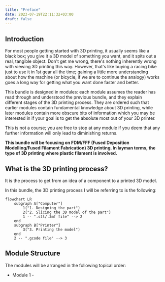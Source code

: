 ```yaml
---
title: "Preface"
date: 2023-07-19T22:11:32+03:00
draft: false
---
```


## Introduction

For most people getting started with 3D printing, it usually seems like a black box; you give it a 3D model of something you want, and it spits out a real, tangible object. Don't get me wrong, there's nothing inherently wrong with viewing 3D printing this way. However, that's like buying a racing bike just to use it in 1st gear all the time; gaining a little more understanding about how the machine (or bicycle, if we are to continue the analogy) works goes a long way for getting what you want done faster and better.

This bundle is designed in modules: each module assumes the reader has read through and understood the previous bundle, and they explain different stages of the 3D printing process. They are ordered such that earlier modules contain fundamental knowledge about 3D printing, while later modules contain more obscure bits of information which you may be interested in if your goal is to get the absolute most out of your 3D printer. 

This is not a course; you are free to stop at any module if you deem that any further information will only lead to diminishing returns.

**This bundle will be focusing on FDM/FFF (Fused Deposition Modelling/Fused Filament Fabrication) 3D printing. In layman terms, the type of 3D printing where plastic filament is involved.**

## What is the 3D printing process?

It is the process to get from an idea of a component to a printed 3D model.

In this bundle, the 3D printing process I will be referring to is the following:

```mermaid
flowchart LR
	subgraph A["Computer"]
		1("1. Designing the part")
		2("2. Slicing the 3D model of the part")
		1 -- ".stl/.3mf file" --> 2
	end
	subgraph B["Printer"]
		3("3. Printing the model")
	end
	2 -- ".gcode file" --> 3
```

## Module Structure

The modules will be arranged in the following topical order:
- Module 1 - 